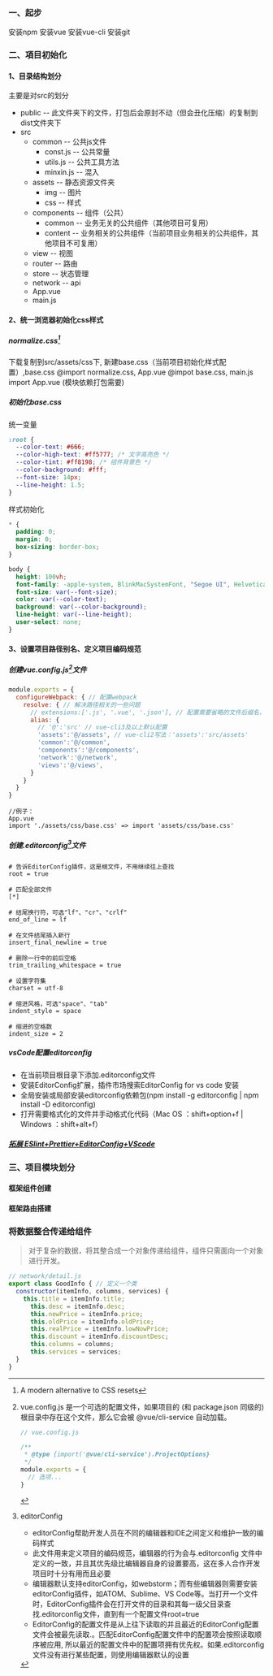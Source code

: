 ### 一、起步

安装npm
安装vue
安装vue-cli
安装git

### 二、項目初始化

#### 1、目录结构划分

主要是对src的划分

* public -- 此文件夹下的文件，打包后会原封不动（但会丑化压缩）的复制到dist文件夹下
* src
  * common -- 公共js文件
    * const.js -- 公共常量
    * utils.js -- 公共工具方法
    * minxin.js -- 混入
  * assets -- 静态资源文件夹
    * img -- 图片
    * css -- 样式
  * components -- 组件（公共）
    * common -- 业务无关的公共组件（其他项目可复用）
    * content -- 业务相关的公共组件（当前项目业务相关的公共组件，其他项目不可复用）
  * view -- 视图
  * router -- 路由
  * store -- 状态管理
  * network -- api
  * App.vue
  * main.js

#### 2、统一浏览器初始化css样式

  ##### *normalize.css[^normalize.css]*
  下载复制到src/assets/css下, 新建base.css（当前项目初始化样式配置）,base.css @import normalize.css, App.vue @impot base.css, main.js import App.vue (模块依赖打包需要)

  ##### *初始化base.css*
  统一变量
  ```css
  :root {
    --color-text: #666;
    --color-high-text: #ff5777; /* 文字高亮色 */
    --color-tint: #ff8198; /* 组件背景色 */
    --color-background: #fff;
    --font-size: 14px;
    --line-height: 1.5;
  }
  ```
  样式初始化
  ```css
  * {
    padding: 0;
    margin: 0;
    box-sizing: border-box;
  }

  body {
    height: 100vh;
    font-family: -apple-system, BlinkMacSystemFont, "Segoe UI", Helvetica, Arial, "Apple Color Emoji", "Segoe UI Emoji", "Segoe UI Symbol", "Liberation Sans", "PingFang SC", "Microsoft YaHei", "Hiragino Sans GB", "Wenquanyi Micro Hei", "WenQuanYi Zen Hei", "ST Heiti", SimHei, SimSun, "WenQuanYi Zen Hei Sharp", sans-serif;
    font-size: var(--font-size);
    color: var(--color-text);
    background: var(--color-background);
    line-height: var(--line-height);
    user-select: none;
  }
  ```
#### 3、设置项目路径别名、定义项目编码规范

  ##### *创建vue.config.js*[^vue.config.js]文件
  ```javascript
  module.exports = {
    configureWebpack: { // 配置webpack
      resolve: { // 解决路径相关的一些问题
        // extensions:['.js', '.vue', '.json'], // 配置需要省略的文件后缀名，vue-cli3及以上默认的webpack配置（所以不需要再配置）
        alias: {
          // '@':'src' // vue-cli3及以上默认配置
          'assets':'@/assets', // vue-cli2写法：'assets':'src/assets'
          'common':'@/common',
          'components':'@/components',
          'network':'@/network',
          'views':'@/views',
        }
      }
    }
  }
  ```
  ```javacript
  //例子：
  App.vue
  import './assets/css/base.css' => import 'assets/css/base.css'
  ```
  ##### *创建.editorconfig*[^.editorConfig]文件
  ```.editorconfig
  # 告诉EditorConfig插件，这是根文件，不用继续往上查找
  root = true

  # 匹配全部文件
  [*]

  # 结尾换行符，可选"lf"、"cr"、"crlf"
  end_of_line = lf

  # 在文件结尾插入新行
  insert_final_newline = true

  # 删除一行中的前后空格
  trim_trailing_whitespace = true
  
  # 设置字符集
  charset = utf-8

  # 缩进风格，可选"space"、"tab"
  indent_style = space

  # 缩进的空格数
  indent_size = 2
  ```
  ##### *vsCode配置editorconfig*
  * 在当前项目根目录下添加.editorconfig文件
  * 安装EditorConfig扩展，插件市场搜索EditorConfig for vs code 安装
  * 全局安装或局部安装editorconfig依赖包(npm install -g editorconfig | npm install -D editorconfig)
  * 打开需要格式化的文件并手动格式化代码（Mac OS ：shift+option+f | Windows ：shift+alt+f）

  ##### [拓展 ESlint+Prettier+EditorConfig+VScode](https://juejin.cn/post/6844904138661330957)

### 三、项目模块划分
#### 框架组件创建
#### 框架路由搭建



### 将数据整合传递给组件
> 对于复杂的数据，将其整合成一个对象传递给组件，组件只需面向一个对象进行开发。
```javascript
// network/detail.js
export class GoodInfo { // 定义一个类
  constructor(itemInfo, columns, services) {
    this.title = itemInfo.title;
      this.desc = itemInfo.desc;
      this.newPrice = itemInfo.price;
      this.oldPrice = itemInfo.oldPrice;
      this.realPrice = itemInfo.lowNowPrice;
      this.discount = itemInfo.discountDesc;
      this.columns = columns;
      this.services = services;
  }
}
```


[^normalize.css]:A modern alternative to CSS resets
[^vue.config.js]:vue.config.js 是一个可选的配置文件，如果项目的 (和 package.json 同级的) 根目录中存在这个文件，那么它会被 @vue/cli-service 自动加载。
    ```javascript
    // vue.config.js

    /**
     * @type {import('@vue/cli-service').ProjectOptions}
     */
    module.exports = {
      // 选项...
    }
    ```
[^.editorConfig]:editorConfig
    * editorConfig帮助开发人员在不同的编辑器和IDE之间定义和维护一致的编码样式
    * 此文件用来定义项目的编码规范，编辑器的行为会与.editorconfig 文件中定义的一致，并且其优先级比编辑器自身的设置要高，这在多人合作开发项目时十分有用而且必要
    * 编辑器默认支持editorConfig，如webstorm；而有些编辑器则需要安装editorConfig插件，如ATOM、Sublime、VS Code等。当打开一个文件时，EditorConfig插件会在打开文件的目录和其每一级父目录查找.editorconfig文件，直到有一个配置文件root=true
    * EditorConfig的配置文件是从上往下读取的并且最近的EditorConfig配置文件会被最先读取.。匹配EditorConfig配置文件中的配置项会按照读取顺序被应用, 所以最近的配置文件中的配置项拥有优先权。如果.editorconfig文件没有进行某些配置，则使用编辑器默认的设置